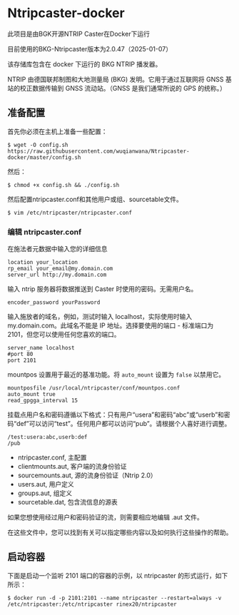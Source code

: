 # Ntripcaster-docker
此项目是由BGK开源NTRIP Caster在Docker下运行

目前使用的BKG-Ntripcaster版本为2.0.47（2025-01-07）

该存储库包含在 docker 下运行的 BKG NTRIP 播发器。

NTRIP 由德国联邦制图和大地测量局 (BKG) 发明。它用于通过互联网将 GNSS 基站的校正数据传输到 GNSS 流动站。（GNSS 是我们通常所说的 GPS 的统称。）

## 准备配置
首先你必须在主机上准备一些配置：
```shell
$ wget -O config.sh https://raw.githubusercontent.com/wuqianwana/Ntripcaster-docker/master/config.sh
```

然后：
```shell
$ chmod +x config.sh && ./config.sh
```

然后配置ntripcaster.conf和其他用户或组、sourcetable文件。
```shell
$ vim /etc/ntripcaster/ntripcaster.conf
```

### 编辑 ntripcaster.conf
在施法者元数据中输入您的详细信息
```
location your_location
rp_email your_email@my.domain.com
server_url http://my.domain.com
```
输入 ntrip 服务器将数据推送到 Caster 时使用的密码。无需用户名。
```
encoder_password yourPassword
```
输入施放者的域名，例如，测试时输入 localhost，实际使用时输入 my.domain.com。此域名不能是 IP 地址。选择要使用的端口 - 标准端口为 2101，但您可以使用任何您喜欢的端口。
```
server_name localhost
#port 80
port 2101
```
mountpos 设置用于最近的基准功能。将 `auto_mount` 设置为 `false` 以禁用它。
```
mountposfile /usr/local/ntripcaster/conf/mountpos.conf
auto_mount true
read_gpgga_interval 15
```
挂载点用户名和密码遵循以下格式：只有用户“usera”和密码“abc”或“userb”和密码“def”可以访问“test”。任何用户都可以访问“pub”。请根据个人喜好进行调整。
```
/test:usera:abc,userb:def
/pub
```

- ntripcaster.conf,   主配置
- clientmounts.aut,   客户端的流身份验证
- sourcemounts.aut,   源的流身份验证（Ntrip 2.0）
- users.aut,          用户定义
- groups.aut,         组定义
- sourcetable.dat,    包含流信息的源表

如果您想使用经过用户和密码验证的流，则需要相应地编辑 .aut 文件。

在这些文件中，您可以找到有关可以指定哪些内容以及如何执行这些操作的帮助。

## 启动容器
下面是启动一个监听 2101 端口的容器的示例，以 ntripcaster 的形式运行，如下所示：
```shell
$ docker run -d -p 2101:2101 --name ntripcaster --restart=always -v /etc/ntripcaster:/etc/ntripcaster rinex20/ntripcaster
```
